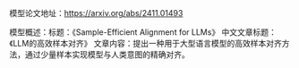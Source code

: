 模型论文地址：https://arxiv.org/abs/2411.01493

模型概述：标题：《Sample-Efficient Alignment for LLMs》
中文文章标题：《LLM的高效样本对齐》
文章内容：提出一种用于大型语言模型的高效样本对齐方法，通过少量样本实现模型与人类意图的精确对齐。
